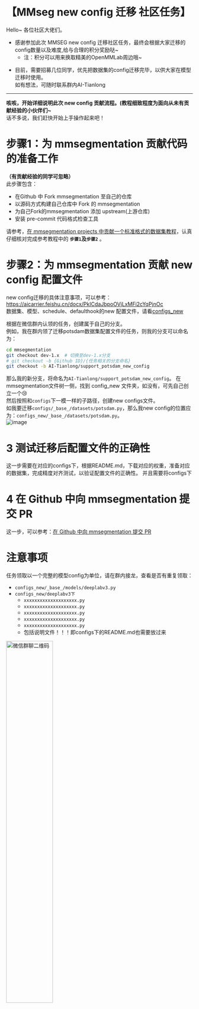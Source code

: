 # 【MMseg new config 迁移 社区任务】
Hello~ 各位社区大佬们。  
- 感谢参加此次 MMSEG new config 迁移社区任务，最终会根据大家迁移的config数量以及难度,给与合理的积分奖励哒~    
  - 注：积分可以用来换取精美的OpenMMLab周边哦~  
+ 目前，需要招募几位同学，优先把数据集的config迁移完毕，以供大家在模型迁移时使用。  
如有想法，可随时联系群内AI-Tianlong
---
**咳咳，开始详细说明此次 new config 贡献流程。(教程细致程度为面向从未有贡献经验的小伙伴们~**  
话不多说，我们赶快开始上手操作起来吧！
# 步骤1：为 mmsegmentation 贡献代码的准备工作   
**（有贡献经验的同学可忽略）**  
此步骤包含：
- 在Github 中 Fork mmsegmentation 至自己的仓库
- 以源码方式构建自己仓库中 Fork 的 mmsegmentation
- 为自己Fork的mmsegmentation 添加 upstream(上游仓库)
- 安装 pre-commit 代码格式检查工具

请参考，[在 mmsegmentation projects 中贡献一个标准格式的数据集教程](https://github.com/open-mmlab/mmsegmentation/blob/main/docs/zh_cn/advanced_guides/contribute_dataset.md)，认真仔细核对完成参考教程中的 **`步骤1`及`步骤2`** 。  
# 步骤2：为 mmsegmentation 贡献 new config 配置文件
new config迁移的具体注意事项，可以参考：https://aicarrier.feishu.cn/docx/PkICdaJbpoOVjLxMFi2cYqPjnOc  
数据集、模型、schedule、defaulthook的new 配置文件，请看[configs_new](https://github.com/AI-Tianlong/mmseg-new-config/tree/main/configs_new)  

根据在微信群内认领的任务，创建属于自己的分支。  
例如，我在群内领了迁移potsdam数据集配置文件的任务，则我的分支可以命名为：  
```bash
cd mmsegmentation
git checkout dev-1.x  # 切换至dev-1.x分支
# git checkout -b {Github ID}/{任务相关的分支命名}
git checkout -b AI-Tianlong/support_potsdam_new_config
```
那么我的新分支，将命名为`AI-Tianlong/support_potsdam_new_config`。
在mmsegmentation文件树一侧，找到 config_new 文件夹，如没有，可先自己创立一个😢  
然后按照和`configs`下一模一样的子路径，创建new configs文件。  
如我要迁移`configs/_base_/datasets/potsdam.py`，那么我new config的位置应为：`configs_new/_base_/datasets/potsdam.py`。  
![image](https://github.com/AI-Tianlong/mmseg-new-config/assets/50650583/ce7d0a05-da8f-4ad9-a675-cbee18cc5419)

# 3 测试迁移后配置文件的正确性
这一步需要在对应的configs下，根据README.md，下载对应的权重，准备对应的数据集，完成精度对齐测试，以验证配置文件的正确性。
并且需要将configs下
# 4 在 Github 中向 mmsegmentation 提交 PR 
这一步，可以参考：[在 Github 中向 mmsegmentation 提交 PR](https://github.com/open-mmlab/mmsegmentation/blob/main/docs/zh_cn/advanced_guides/contribute_dataset.md#38-%E5%9C%A8-github-%E4%B8%AD%E5%90%91-mmsegmentation-%E6%8F%90%E4%BA%A4-pr)  

# 注意事项
任务领取以一个完整的模型config为单位，请在群内接龙，查看是否有重复领取：
- `configs_new/_base_/models/deeplabv3.py`
- `configs_new/deeplabv3下`
  - `xxxxxxxxxxxxxxxxxxxx.py`
  - `xxxxxxxxxxxxxxxxxxxx.py`
  - `xxxxxxxxxxxxxxxxxxxx.py`
  - `xxxxxxxxxxxxxxxxxxxx.py`
  - `xxxxxxxxxxxxxxxxxxxx.py`
  - 包括说明文件！！！即configs下的README.md也需要放过来
<img src='https://github.com/AI-Tianlong/mmseg-new-config/assets/50650583/c4f77d65-6cbe-4f86-8a0a-b391e7419c05' alt="微信群聊二维码" width="50%">
